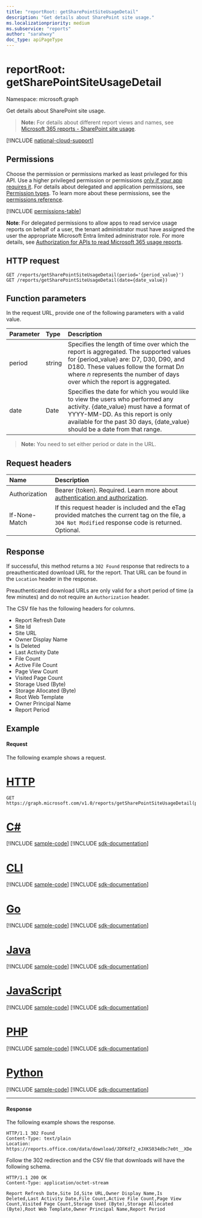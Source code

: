 ```yaml
---
title: "reportRoot: getSharePointSiteUsageDetail"
description: "Get details about SharePoint site usage."
ms.localizationpriority: medium
ms.subservice: "reports"
author: "sarahwxy"
doc_type: apiPageType
---
```


# reportRoot: getSharePointSiteUsageDetail

Namespace: microsoft.graph

Get details about SharePoint site usage.

> **Note:** For details about different report views and names, see [Microsoft 365 reports - SharePoint site usage](https://support.office.com/client/SharePoint-site-usage-4ecfb843-e5d5-464d-8bf6-7ed512a9b213).

[!INCLUDE [national-cloud-support](../../includes/global-only.md)]

## Permissions

Choose the permission or permissions marked as least privileged for this API. Use a higher privileged permission or permissions [only if your app requires it](/graph/permissions-overview#best-practices-for-using-microsoft-graph-permissions). For details about delegated and application permissions, see [Permission types](/graph/permissions-overview#permission-types). To learn more about these permissions, see the [permissions reference](/graph/permissions-reference).

<!-- { "blockType": "permissions", "name": "reportroot_getsharepointsiteusagedetail" } -->
[!INCLUDE [permissions-table](../includes/permissions/reportroot-getsharepointsiteusagedetail-permissions.md)]

**Note**: For delegated permissions to allow apps to read service usage reports on behalf of a user, the tenant administrator must have assigned the user the appropriate Microsoft Entra limited administrator role. For more details, see [Authorization for APIs to read Microsoft 365 usage reports](/graph/reportroot-authorization).

## HTTP request


<!-- { "blockType": "ignored" } --> 

```http
GET /reports/getSharePointSiteUsageDetail(period='{period_value}')
GET /reports/getSharePointSiteUsageDetail(date={date_value})
```

## Function parameters

In the request URL, provide one of the following parameters with a valid value.

| Parameter | Type   | Description                              |
| :-------- | :----- | :--------------------------------------- |
| period    | string | Specifies the length of time over which the report is aggregated. The supported values for {period_value} are: D7, D30, D90, and D180. These values follow the format D*n* where *n* represents the number of days over which the report is aggregated. |
| date      | Date   | Specifies the date for which you would like to view the users who performed any activity. {date_value} must have a format of YYYY-MM-DD. As this report is only available for the past 30 days, {date_value} should be a date from that range. |

> **Note:** You need to set either period or date in the URL.

## Request headers

| Name          | Description                              |
| :------------ | :--------------------------------------- |
|Authorization|Bearer {token}. Required. Learn more about [authentication and authorization](/graph/auth/auth-concepts).|
| If-None-Match | If this request header is included and the eTag provided matches the current tag on the file, a `304 Not Modified` response code is returned. Optional. |

## Response

If successful, this method returns a `302 Found` response that redirects to a preauthenticated download URL for the report. That URL can be found in the `Location` header in the response.

Preauthenticated download URLs are only valid for a short period of time (a few minutes) and do not require an `Authorization` header.

The CSV file has the following headers for columns.

- Report Refresh Date
- Site Id
- Site URL
- Owner Display Name
- Is Deleted
- Last Activity Date
- File Count
- Active File Count
- Page View Count
- Visited Page Count
- Storage Used (Byte)
- Storage Allocated (Byte)
- Root Web Template
- Owner Principal Name
- Report Period

## Example

#### Request

The following example shows a request.


# [HTTP](#tab/http)
<!--{
  "blockType": "request",
  "name": "reportroot_getsharepointsiteusageuserdetail"
}-->

```msgraph-interactive
GET https://graph.microsoft.com/v1.0/reports/getSharePointSiteUsageDetail(period='D7')
```

# [C#](#tab/csharp)
[!INCLUDE [sample-code](../includes/snippets/csharp/reportroot-getsharepointsiteusageuserdetail-csharp-snippets.md)]
[!INCLUDE [sdk-documentation](../includes/snippets/snippets-sdk-documentation-link.md)]

# [CLI](#tab/cli)
[!INCLUDE [sample-code](../includes/snippets/cli/reportroot-getsharepointsiteusageuserdetail-cli-snippets.md)]
[!INCLUDE [sdk-documentation](../includes/snippets/snippets-sdk-documentation-link.md)]

# [Go](#tab/go)
[!INCLUDE [sample-code](../includes/snippets/go/reportroot-getsharepointsiteusageuserdetail-go-snippets.md)]
[!INCLUDE [sdk-documentation](../includes/snippets/snippets-sdk-documentation-link.md)]

# [Java](#tab/java)
[!INCLUDE [sample-code](../includes/snippets/java/reportroot-getsharepointsiteusageuserdetail-java-snippets.md)]
[!INCLUDE [sdk-documentation](../includes/snippets/snippets-sdk-documentation-link.md)]

# [JavaScript](#tab/javascript)
[!INCLUDE [sample-code](../includes/snippets/javascript/reportroot-getsharepointsiteusageuserdetail-javascript-snippets.md)]
[!INCLUDE [sdk-documentation](../includes/snippets/snippets-sdk-documentation-link.md)]

# [PHP](#tab/php)
[!INCLUDE [sample-code](../includes/snippets/php/reportroot-getsharepointsiteusageuserdetail-php-snippets.md)]
[!INCLUDE [sdk-documentation](../includes/snippets/snippets-sdk-documentation-link.md)]

# [Python](#tab/python)
[!INCLUDE [sample-code](../includes/snippets/python/reportroot-getsharepointsiteusageuserdetail-python-snippets.md)]
[!INCLUDE [sdk-documentation](../includes/snippets/snippets-sdk-documentation-link.md)]

---

#### Response

The following example shows the response.

<!-- {
  "blockType": "ignored"
} -->

```http
HTTP/1.1 302 Found
Content-Type: text/plain
Location: https://reports.office.com/data/download/JDFKdf2_eJXKS034dbc7e0t__XDe
```

Follow the 302 redirection and the CSV file that downloads will have the following schema.

<!-- { 
  "blockType": "response", 
  "@odata.type": "String" 
} -->

```http
HTTP/1.1 200 OK
Content-Type: application/octet-stream

Report Refresh Date,Site Id,Site URL,Owner Display Name,Is Deleted,Last Activity Date,File Count,Active File Count,Page View Count,Visited Page Count,Storage Used (Byte),Storage Allocated (Byte),Root Web Template,Owner Principal Name,Report Period
```
<!-- uuid: 8fcb5dbc-d5aa-4681-8e31-b001d5168d79 
2015-10-25 14:57:30 UTC -->
<!-- {
  "type": "#page.annotation",
  "description": "Example",
  "keywords": "",
  "section": "documentation",
  "tocPath": "",
  "suppressions": [
  ]
}-->
